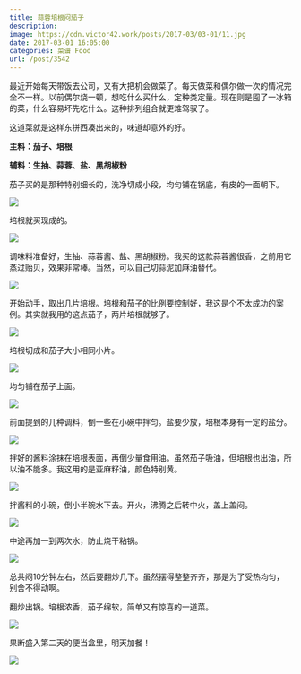 ```yaml
---
title: 蒜蓉培根闷茄子
description: 
image: https://cdn.victor42.work/posts/2017-03/03-01/11.jpg
date: 2017-03-01 16:05:00
categories: 菜谱 Food
url: /post/3542
---
```


最近开始每天带饭去公司，又有大把机会做菜了。每天做菜和偶尔做一次的情况完全不一样。以前偶尔烧一顿，想吃什么买什么，定种类定量。现在则是囤了一冰箱的菜，什么容易坏先吃什么。这种排列组合就更难驾驭了。

这道菜就是这样东拼西凑出来的，味道却意外的好。

**主料：茄子、培根**

**辅料：生抽、蒜蓉、盐、黑胡椒粉**

茄子买的是那种特别细长的，洗净切成小段，均匀铺在锅底，有皮的一面朝下。

![](https://cdn.victor42.work/posts/2017-03/03-01/1.jpg)

培根就买现成的。

![](https://cdn.victor42.work/posts/2017-03/03-01/2.jpg)

调味料准备好，生抽、蒜蓉酱、盐、黑胡椒粉。我买的这款蒜蓉酱很香，之前用它蒸过贻贝，效果非常棒。当然，可以自己切蒜泥加麻油替代。

![](https://cdn.victor42.work/posts/2017-03/03-01/3.jpg)

开始动手，取出几片培根。培根和茄子的比例要控制好，我这是个不太成功的案例。其实就我用的这点茄子，两片培根就够了。

![](https://cdn.victor42.work/posts/2017-03/03-01/4.jpg)

培根切成和茄子大小相同小片。

![](https://cdn.victor42.work/posts/2017-03/03-01/5.jpg)

均匀铺在茄子上面。

![](https://cdn.victor42.work/posts/2017-03/03-01/6.jpg)

前面提到的几种调料，倒一些在小碗中拌匀。盐要少放，培根本身有一定的盐分。

![](https://cdn.victor42.work/posts/2017-03/03-01/7.jpg)

拌好的酱料涂抹在培根表面，再倒少量食用油。虽然茄子吸油，但培根也出油，所以油不能多。我这用的是亚麻籽油，颜色特别黄。

![](https://cdn.victor42.work/posts/2017-03/03-01/8.jpg)

拌酱料的小碗，倒小半碗水下去。开火，沸腾之后转中火，盖上盖闷。

![](https://cdn.victor42.work/posts/2017-03/03-01/9.jpg)

中途再加一到两次水，防止烧干粘锅。

![](https://cdn.victor42.work/posts/2017-03/03-01/10.jpg)

总共闷10分钟左右，然后要翻炒几下。虽然摆得整整齐齐，那是为了受热均匀，别舍不得动啊。

翻炒出锅。培根浓香，茄子绵软，简单又有惊喜的一道菜。

![](https://cdn.victor42.work/posts/2017-03/03-01/11.jpg)

果断盛入第二天的便当盒里，明天加餐！

![](https://cdn.victor42.work/posts/2017-03/03-01/12.jpg)